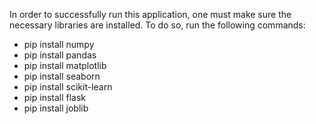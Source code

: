 In order to successfully run this application, one must make sure the necessary libraries are installed.
To do so, run the following commands:
- pip install numpy
- pip install pandas
- pip install matplotlib
- pip install seaborn
- pip install scikit-learn
- pip install flask
- pip install joblib